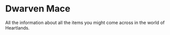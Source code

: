 # Dwarven Mace


All the information about all the items you might come across in the world of Heartlands.

